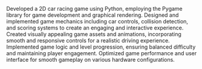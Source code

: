 Developed a 2D car racing game using Python, employing the Pygame library for game development and graphical rendering.
Designed and implemented game mechanics including car controls, collision detection, and scoring systems to create an engaging and interactive experience.
Created visually appealing game assets and animations, incorporating smooth and responsive controls for a realistic driving experience.
Implemented game logic and level progression, ensuring balanced difficulty and maintaining player engagement.
Optimized game performance and user interface for smooth gameplay on various hardware configurations.
